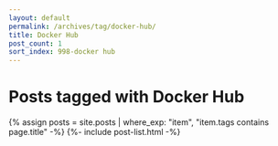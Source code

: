 ```yaml
---
layout: default
permalink: /archives/tag/docker-hub/
title: Docker Hub
post_count: 1
sort_index: 998-docker hub
---
```

<h1 class="page-heading">Posts tagged with Docker Hub</h1>
{% assign posts = site.posts | where_exp: "item", "item.tags contains page.title" -%}
{%- include post-list.html -%}
